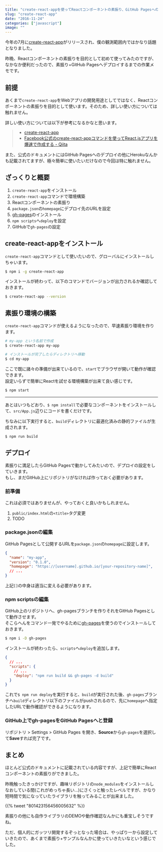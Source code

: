 ```yaml
---
title: "create-react-appを使ってReactコンポーネントの素振り、GitHub Pagesへのデプロイまで"
slug: "create-react-app"
date: "2016-11-24"
categories: ["javascript"]
image: ""
---
```


今年の7月に[create-react-app](https://github.com/facebookincubator/create-react-app)がリリースされ、僕の観測範囲内ではかなり話題となりました。

昨晩、Reactコンポーネントの素振りを目的として初めて使ってみたのですが、なかなか便利だったので、素振り+GitHub Pagesへデプロイするまでの作業メモです。




## 前提

あくまで`create-react-app`をWebアプリの開発用途としてではなく、Reactコンポーネントの素振りを目的として使います。そのため、詳しい使い方については触れません。

詳しい使い方については以下が参考になるかなと思います。

> * [create-react-app](https://github.com/facebookincubator/create-react-app)
> * [Facebook公式のcreate-react-appコマンドを使ってReact.jsアプリを爆速で作成する - Qiita](http://qiita.com/chibicode/items/8533dd72f1ebaeb4b614)

また、公式のドキュメントにはGitHub Pagesへのデプロイの他にHerokuなんかも記載されてますが、極々簡単に使いたいだけなので今回は特に触れません。




## ざっくりと概要

1. `create-react-app`をインストール
2. `create-react-app`コマンドで環境構築
3. Reactコンポーネントの素振り
4. `package.json`の`homepage`にデプロイ先のURLを設定
5. [gh-pages](https://www.npmjs.com/package/gh-pages)のインストール
6. `npm scripts`へ`deploy`を設定
7. GitHubで`gh-pages`の設定




## create-react-appをインストール

`create-react-app`コマンドとして使いたいので、グローバルにインストールしちゃいます。

```bash
$ npm i -g create-react-app
```

インストールが終わって、以下のコマンドでバージョンが出力されるか確認しておきます。

```bash
$ create-react-app --version
```




## 素振り環境の構築

`create-react-app`コマンドが使えるようになったので、早速素振り環境を作ります。

```bash
# my-app という名前で作成
$ create-react-app my-app

# インストールが完了したらディレクトリへ移動
$ cd my-app
```

ここで既に諸々の準備が出来ているので、`start`でブラウザが開いて動作が確認できます。  
設定いらずで簡単にReactを試せる環境構築が出来て良い感じです。

```bash
$ npm start
```

---

あとはいつもどおり、`$ npm install`で必要なコンポーネントをインストールして、`src/App.js`辺りにコードを書くだけです。

ちなみに以下実行すると、`build`ディレクトリに最適化済みの静的ファイルが生成されます。

```bash
$ npm run build
```




## デプロイ

素振りに満足したらGitHub Pagesで動かしてみたいので、デプロイの設定をしていきます。  
もし、まだGitHub上にリポジトリがなければ作っておく必要があります。


### 前準備

これは必須ではありませんが、やっておくと良いかもしれません。

1. `public/index.html`の`<title>`タグ変更
2. TODO


### package.jsonの編集

GitHub Pagesとして公開するURLを`package.json`の`homepage`に設定します。

```json:package.json
{
  "name": "my-app",
  "version": "0.1.0",
  "homepage": "https://[username].github.io/[your-repository-name]",
  // ...
}
```

上記`[]`の中身は適当に変える必要があります。


### npm scriptsの編集

GitHub上のリポジトリへ、gh-pagesブランチを作りそれをGitHub Pagesとして動作させます。  
そこらへんをコマンド一発でやるために[gh-pages](https://www.npmjs.com/package/gh-pages)を使うのでインストールしておきます。

```bash
$ npm i -D gh-pages
```

インストールが終わったら、`scripts`へ`deploy`を追加します。

```json:package.json
{
  // ...
  "scripts": {
    // ...
    "deploy": "npm run build && gh-pages -d build"
  }
}
```

これで`$ npm run deploy`を実行すると、`build`が実行された後、`gh-pages`ブランチへ`build`ディレクトリ以下のファイルがpushされるので、先に`homepage`へ指定したURLで動作確認ができるようになります。


### GitHub上でgh-pagesをGitHub Pagesへと登録

リポジトリ > Settings > GitHub Pages を開き、**Source**から`gh-pages`を選択して**Save**すれば完了です。




## まとめ

ほとんど公式のドキュメントに記載されている内容ですが、上記で簡単にReactコンポーネントの素振りができました。

昨晩触ったきっかけですが、趣味リポジトリの`node_modules`をインストールしなおしている間(これがめっちゃ長い...)にさくっと触ったレベルですが、かなり短時間で気になっていたライブラリを触ってみることが出来ました。

{{% tweet "801423156456005632" %}}

素振りの他にも自作ライブラリのDEMOや動作確認なんかにも重宝しそうですね。

ただ、個人的にガッツリ開発するぞっとなった場合は、やっぱり一から設定していきたので、あくまで素振り+サンプルなんかに使っていきたいなという感じでした。
